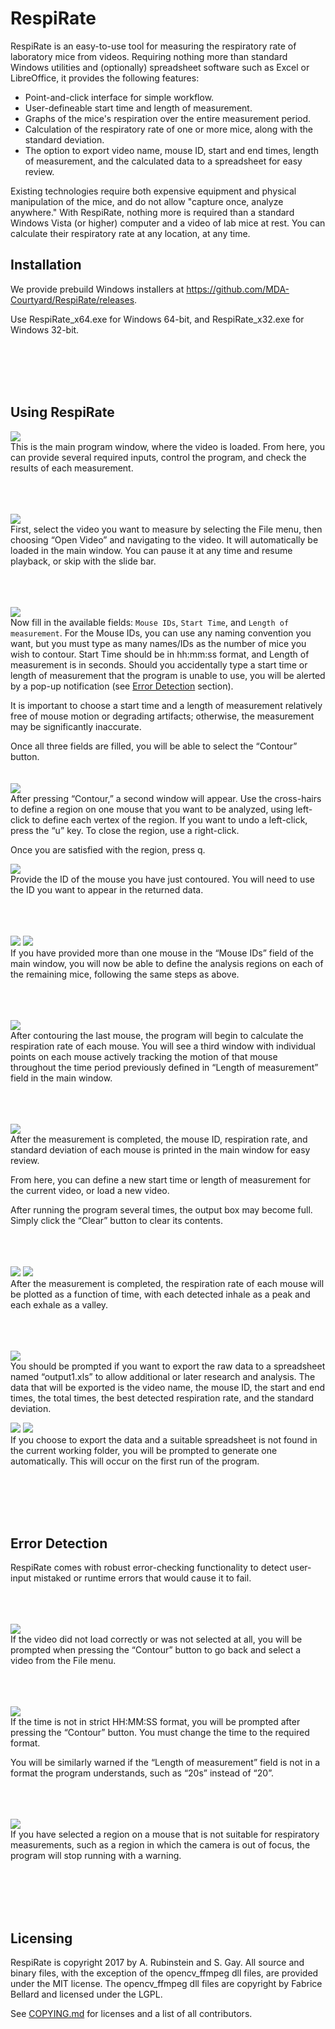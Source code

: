 # RespiRate
RespiRate is an easy-to-use tool for measuring the respiratory rate of
laboratory mice from videos. Requiring nothing more than standard Windows
utilities and (optionally) spreadsheet software such as Excel or LibreOffice, it
provides the following features:
 - Point-and-click interface for simple workflow.
 - User-defineable start time and length of measurement.
 - Graphs of the mice's respiration over the entire measurement period.
 - Calculation of the respiratory rate of one or more mice, along with the
 standard deviation.
 - The option to export video name, mouse ID, start and end times, length of
 measurement, and the calculated data to a spreadsheet for easy review.

Existing technologies require both expensive equipment and physical manipulation
of the mice, and do not allow "capture once, analyze anywhere." With RespiRate,
nothing more is required than a standard Windows Vista (or higher) computer and
a video of lab mice at rest. You can calculate their respiratory rate at any
location, at any time.

## Installation
We provide prebuild Windows installers at
https://github.com/MDA-Courtyard/RespiRate/releases.

Use RespiRate_x64.exe for Windows 64-bit, and RespiRate_x32.exe for Windows
32-bit.

<br><br><br><br>
## Using RespiRate
![](data/mainwin.png)  
This is the main program window, where the video is loaded. From here, you can
provide several required inputs, control the program, and check the results of
each measurement.

<br><br><br>
![](data/open_vid.png)  
First, select the video you want to measure by selecting the File menu, then
choosing “Open Video” and navigating to the video. It will automatically be
loaded in the main window. You can pause it at any time and resume playback, or
skip with the slide bar.

<br><br><br>
![](data/field.png)  
Now fill in the available fields: `Mouse IDs`, `Start Time`, and
`Length of measurement`. For the Mouse IDs, you can use any naming convention
you want, but you must type as many names/IDs as the number of mice you wish to
contour. Start Time should be in hh:mm:ss format, and Length of measurement is
in seconds. Should you accidentally type a start time or length of measurement
that the program is unable to use, you will be alerted by a pop-up notification
(see [Error Detection](#error-detection) section).


It is important to choose a start time and a length of measurement relatively
free of mouse motion or degrading artifacts; otherwise, the measurement may be
significantly inaccurate.


Once all three fields are filled, you will be able to select the “Contour”
button.
<br><br><br>
![](data/contour_130A.png)  
After pressing “Contour,” a second window will appear. Use the cross-hairs to
define a region on one mouse that you want to be analyzed, using left-click to
define each vertex of the region. If you want to undo a left-click, press the
“u” key. To close the region, use a right-click.

Once you are satisfied with the region, press q.


![](data/Contour_130B.png)  
Provide the ID of the mouse you have just contoured. You will need to use the
ID you want to appear in the returned data.

<br><br><br>
![](data/contour_129A.png)
![](data/Contour_129B.png)  
If you have provided more than one mouse in the “Mouse IDs” field of the main
window, you will now be able to define the analysis regions on each of the
remaining mice, following the same steps as above.

<br><br><br>
![](data/running.png)  
After contouring the last mouse, the program will begin to calculate the
respiration rate of each mouse. You will see a third window with individual
points on each mouse actively tracking the motion of that mouse throughout the
time period previously defined in “Length of measurement” field in the main
window.

<br><br><br>
![](data/finish_run1.png)  
After the measurement is completed, the mouse ID, respiration rate, and standard
deviation of each mouse is printed in the main window for easy review.

From here, you can define a new start time or length of measurement for the
current video, or load a new video.

After running the program several times, the output box may become full. Simply
click the “Clear” button to clear its contents.

<br><br><br>
![](data/graph130.png)
![](data/graph129.png)  
After the measurement is completed, the respiration rate of each mouse will be
plotted as a function of time, with each detected inhale as a peak and each
exhale as a valley.

<br><br><br>
![](data/exportQ.png)  
You should be prompted if you want to export the raw data to a spreadsheet named
“output1.xls” to allow additional or later research and analysis. The data that
will be exported is the video name, the mouse ID, the start and end times, the
total times, the best detected respiration rate, and the standard deviation.


![](data/noss1.png) ![](data/noss2.png)  
If you choose to export the data and a suitable spreadsheet is not found in the
current working folder, you will be prompted to generate one automatically. This
will occur on the first run of the program.  

<br><br><br><br>
## Error Detection
RespiRate comes with robust error-checking functionality to detect user-input
mistaked or runtime errors that would cause it to fail.

<br><br><br>
![](data/error_novid.png)  
If the video did not load correctly or was not selected at all, you will be
prompted when pressing the “Contour” button to go back and select a video from
the File menu.

<br><br><br>
![](data/error_time.png)  
If the time is not in strict HH:MM:SS format, you will be prompted after
pressing the “Contour” button. You must change the time to the required format.

You will be similarly warned if the “Length of measurement” field is not in a
format the program understands, such as “20s” instead of “20”.

<br><br><br>
![](data/error_badregion.png)  
If you have selected a region on a mouse that is not suitable for respiratory
measurements, such as a region in which the camera is out of focus, the program
will stop running with a warning.

<br><br><br><br>
## Licensing
RespiRate is copyright 2017 by A. Rubinstein and S. Gay. All source and binary
files, with the exception of the opencv_ffmpeg dll files, are provided under the
MIT license. The opencv_ffmpeg dll files are copyright by Fabrice Bellard and
licensed under the LGPL.

See [COPYING.md](COPYING.md) for licenses and a list of all contributors.

